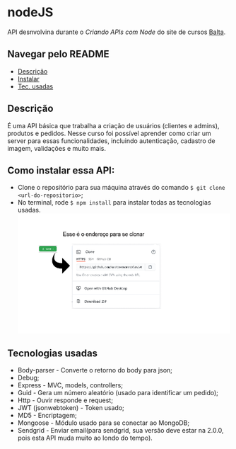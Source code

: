 # nodeJS
API desnvolvina durante o _Criando APIs com Node_ do site de cursos [Balta](https://balta.io/).

## Navegar pelo README
* [Descrição](https://github.com/GustavoGomesDias/APIs-node#descri%C3%A7%C3%A3o)
* [Instalar](https://github.com/GustavoGomesDias/APIs-node#como-instalar-essa-api)
* [Tec. usadas](https://github.com/GustavoGomesDias/APIs-node#tecnologias-usadas)
## Descrição

É uma API básica que trabalha a criação de usuários (clientes e admins), produtos e pedidos. Nesse curso foi possível aprender como criar um server para essas funcionalidades, incluindo autenticação, cadastro de imagem, validações e muito mais.

## Como instalar essa API:

* Clone o repositório para sua máquina através do comando `$ git clone <url-do-repositorio>`;
* No terminal, rode `$ npm install` para instalar todas as tecnologias usadas.
![git-clone](https://github.com/GustavoGomesDias/APIs-node/blob/main/git-clone.png)
## Tecnologias usadas

* Body-parser - Converte o retorno do body para json;
* Debug;
* Express - MVC, models, controllers;
* Guid - Gera um número aleatório (usado para identificar um pedido);
* Http - Ouvir responde e request;
* JWT (jsonwebtoken) - Token usado;
* MD5 - Encriptagem;
* Mongoose - Módulo usado para se conectar ao MongoDB;
* Sendgrid - Enviar email(para sendgrid, sua versão deve estar na 2.0.0, pois esta API muda muito ao londo do tempo).

